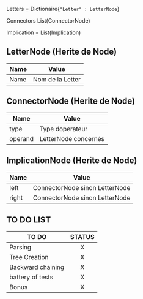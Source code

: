Letters = Dictionaire{<code>"Letter" : LetterNode</code>}

Connectors List(ConnectorNode)

Implication = List(Implication)

## LetterNode (Herite de Node)
| Name | Value |
|---|---|
|Name | Nom de la Letter|


## ConnectorNode (Herite de Node)
| Name | Value |
|---|---|
|type | Type doperateur|
|operand | LetterNode concernés|

## ImplicationNode (Herite de Node)
| Name | Value |
|---|---|
|left | ConnectorNode sinon LetterNode|
|right |ConnectorNode sinon LetterNode|

## TO DO LIST
| TO DO        |   STATUS       |
| ------------------ |:----:|
| Parsing                |X| 
| Tree Creation          |X| 
| Backward chaining      |X| 
| battery of tests       |X| 
| Bonus                  |X| 